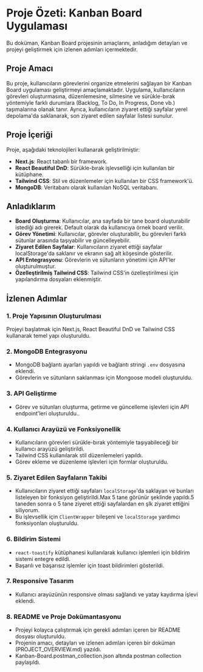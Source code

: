 # Proje Özeti: Kanban Board Uygulaması

Bu doküman, Kanban Board projesinin amaçlarını, anladığım detayları ve projeyi geliştirmek için izlenen adımları içermektedir.

## Proje Amacı

Bu proje, kullanıcıların görevlerini organize etmelerini sağlayan bir Kanban Board uygulaması geliştirmeyi amaçlamaktadır. Uygulama, kullanıcıların görevleri oluşturmasına, düzenlemesine, silmesine ve sürükle-bırak yöntemiyle farklı durumlara (Backlog, To Do, In Progress, Done vb.) taşımalarına olanak tanır. Ayrıca, kullanıcıların ziyaret ettiği sayfalar yerel depolama'da saklanarak, son ziyaret edilen sayfalar listesi sunulur.

## Proje İçeriği

Proje, aşağıdaki teknolojileri kullanarak geliştirilmiştir:
- **Next.js**: React tabanlı bir framework.
- **React Beautiful DnD**: Sürükle-bırak işlevselliği için kullanılan bir kütüphane.
- **Tailwind CSS**: Stil ve düzenlemeler için kullanılan bir CSS framework'ü.
- **MongoDB**: Veritabanı olarak kullanılan NoSQL veritabanı.

## Anladıklarım
- **Board Oluşturma**: Kullanıcılar, ana sayfada bir tane board oluşturabilir istediği adı girerek. Default olarak da kullanıcıya örnek board verilir.
- **Görev Yönetimi**: Kullanıcılar, görevler oluşturabilir, bu görevleri farklı sütunlar arasında taşıyabilir ve güncelleyebilir.
- **Ziyaret Edilen Sayfalar**: Kullanıcıların ziyaret ettiği sayfalar localStorage'da saklanır ve ekranın sağ alt köşesinde gösterilir.
- **API Entegrasyonu**: Görevlerin ve sütunların yönetimi için API'ler oluşturulmuştur.
- **Özelleştirilmiş Tailwind CSS**: Tailwind CSS'in özelleştirilmesi için yapılandırma dosyaları eklenmiştir.

## İzlenen Adımlar

### 1. Proje Yapısının Oluşturulması

Projeyi başlatmak için Next.js, React Beautiful DnD ve Tailwind CSS kullanarak temel yapı oluşturuldu.

### 2. MongoDB Entegrasyonu

- MongoDB bağlantı ayarları yapıldı ve bağlantı stringi `.env` dosyasına eklendi.
- Görevlerin ve sütunların saklanması için Mongoose modeli oluşturuldu.

### 3. API Geliştirme

- Görev ve sütunları oluşturma, getirme ve güncelleme işlevleri için API endpoint'leri oluşturuldu..

### 4. Kullanıcı Arayüzü ve Fonksiyonellik

- Kullanıcıların görevleri sürükle-bırak yöntemiyle taşıyabileceği bir kullanıcı arayüzü geliştirildi.
- Tailwind CSS kullanılarak stil düzenlemeleri yapıldı.
- Görev ekleme ve düzenleme işlevleri için formlar oluşturuldu.

### 5. Ziyaret Edilen Sayfaların Takibi

- Kullanıcıların ziyaret ettiği sayfaları `localStorage`'da saklayan ve bunları listeleyen bir fonksiyon geliştirildi.Max 5 tane görünür şeklinde yapıldı.5 taneden sonra o 5 tane ziyeret ettiği sayfalardan en şlk ziyaret ettiğini siliyorum.
- Bu işlevsellik için `ClientWrapper` bileşeni ve `localStorage` yardımcı fonksiyonları oluşturuldu.

### 6. Bildirim Sistemi

- `react-toastify` kütüphanesi kullanılarak kullanıcı işlemleri için bildirim sistemi entegre edildi.
- Başarılı ve başarısız işlemler için toast bildirimleri gösterildi.

### 7. Responsive Tasarım

- Kullanıcı arayüzünün responsive olması sağlandı ve yatay kaydırma işlevi eklendi.

### 8. README ve Proje Dokümantasyonu

- Projeyi kolayca çalıştırmak için gerekli adımları içeren bir README dosyası oluşturuldu.
- Projenin amacı, detayları ve izlenen adımları içeren bir doküman (PROJECT_OVERVIEW.md) yazıldı.
- Kanban-Board.postman_collection.json altında postman collection paylaşıldı.

